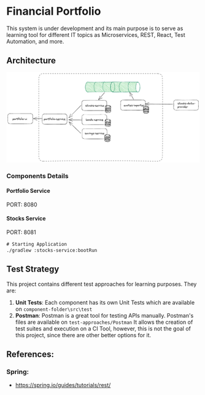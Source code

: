 # Financial Portfolio

This system is under development and its main purpose is to serve as learning tool for different IT topics as Microservices, REST, React, Test Automation, and more. 

## Architecture

![Architecture](documents/architecture.png)

### Components Details

#### Portfolio Service

PORT: 8080

#### Stocks Service

PORT: 8081

```shell
# Starting Application
./gradlew :stocks-service:bootRun
```

## Test Strategy

This project contains different test approaches for learning purposes. They are:
1. **Unit Tests**: Each component has its own Unit Tests which are available on  `component-folder\src\test`
2. **Postman**: Postman is a great tool for testing APIs manually. Postman's files are available on `test-approaches/Postman` It allows the creation of test suites and execution on a CI Tool, however, this is not the goal of this project, since there are other better options for it.

## References:

### Spring: 

- https://spring.io/guides/tutorials/rest/

